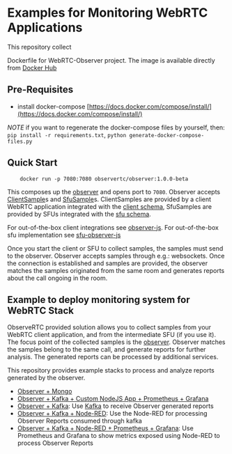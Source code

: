 Examples for Monitoring WebRTC Applications
============

This repository collect

Dockerfile for WebRTC-Observer project. 
The image is available directly from [Docker Hub](hhttps://hub.docker.com/repository/docker/observertc)


## Pre-Requisites

- install docker-compose [https://docs.docker.com/compose/install/](https://docs.docker.com/compose/install/)

*NOTE* if you want to regenerate the docker-compose files by yourself, then: `pip install -r requirements.txt`, `python generate-docker-compose-files.py`

## Quick Start

```shell
    docker run -p 7080:7080 observertc/observer:1.0.0-beta
```

This composes up the [observer](https://github.com/github.com/ObserveRTC/observer) and opens port to `7080`.
Observer accepts [ClientSample](https://github.com/ObserveRTC/schemas-2.0/blob/main/generated-schemas/samples/v2/ClientSample.md)s and [SfuSample](https://github.com/ObserveRTC/schemas-2.0/blob/main/generated-schemas/samples/v2/SfuSample.md)s. ClientSamples are provided by a client WebRTC application integrated with the [client schema](https://github.com/ObserveRTC/schemas-2.0/blob/main/generated-schemas/samples/v2/ClientSample.json), SfuSamples are provided by SFUs integrated with the [sfu schema](https://github.com/ObserveRTC/schemas-2.0/blob/main/generated-schemas/samples/v2/SfuSample.json). 

For out-of-the-box client integrations see [observer-js](https://github.com/ObserveRTC/observer-js).
For out-of-the-box sfu implementation see [sfu-observer-js](https://github.com/ObserveRTC/sfu-observer-js)

Once you start the client or SFU to collect samples, the samples must send to 
the observer. Observer accepts samples through e.g.: websockets. Once the connection is established 
and samples are provided, the observer matches the samples originated from the same room and generates reports 
about the call ongoing in the room. 

## Example to deploy monitoring system for WebRTC Stack

ObserveRTC provided solution allows you to collect samples from your WebRTC client application, and from the intermediate SFU (if you use it). The focus point of the collected samples is the [observer](https://github.com/observertc/observer). Observer matches the samples belong to the same call, and generate reports for further analysis.
The generated reports can be processed by additional services. 

This repository provides example stacks to process and analyze reports generated by the observer.
 * [Observer + Mongo](observer-mongo/README.md)
 * [Observer + Kafka + Custom NodeJS App + Prometheus + Grafana](observer-kafka-myapp-prom-graf/README.md)
 * [Observer + Kafka](observer-kafka/README.md): Use [Kafka](https://kafka.apache.org/) to receive Observer generated reports
 * [Observer + Kafka + Node-RED](observer-kafka-nodered/README.md): Use the Node-RED for processing Observer Reports consumed through kafka
 * [Observer + Kafka + Node-RED + Prometheus + Grafana](observer-kafka-nodered-prometheus-grafana/README.md): Use Prometheus and Grafana to show metrics exposed using Node-RED to process Observer Reports

